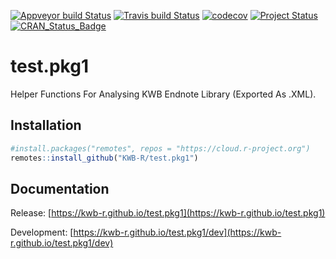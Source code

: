 [![Appveyor build Status](https://ci.appveyor.com/api/projects/status/github/KWB-R/test.pkg1?branch=master&svg=true)](https://ci.appveyor.com/project/KWB-R/test-pkg1/branch/master)
[![Travis build Status](https://travis-ci.org/KWB-R/test.pkg1.svg?branch=master)](https://travis-ci.org/KWB-R/test.pkg1)
[![codecov](https://codecov.io/github/KWB-R/test.pkg1/branch/master/graphs/badge.svg)](https://codecov.io/github/KWB-R/test.pkg1)
[![Project Status](https://img.shields.io/badge/lifecycle-experimental-orange.svg)](https://www.tidyverse.org/lifecycle/#experimental)
[![CRAN_Status_Badge](https://www.r-pkg.org/badges/version/test.pkg1)]()

# test.pkg1

Helper Functions For Analysing KWB Endnote Library
(Exported As .XML).

## Installation

```r
#install.packages("remotes", repos = "https://cloud.r-project.org")
remotes::install_github("KWB-R/test.pkg1")
```

## Documentation

Release: [https://kwb-r.github.io/test.pkg1](https://kwb-r.github.io/test.pkg1)

Development: [https://kwb-r.github.io/test.pkg1/dev](https://kwb-r.github.io/test.pkg1/dev)

